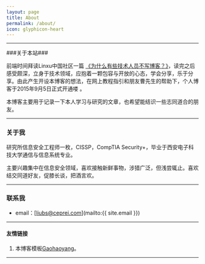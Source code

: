 ```yaml
---
layout: page
title: About
permalink: /about/
icon: glyphicon-heart
---
```



---

###关于本站###

 前端时间拜读Linxu中国社区一篇 [《为什么有些技术人员不写博客？》](http://gaohaoyang.github.io/2015/04/06/arrays-similar/)，读完之后感受颇深，立身于技术领域，应抱着一颗包容与开放的心态，学会分享，乐于分享。由此产生开设本博客的想法，在网上教程指引和朋友曹先生的帮助下，个人博客于2015年9月5日正式开通喽 。   
 
本博客主要用于记录一下本人学习与研究的文章，也希望能结识一些志同道合的朋友。

---

### 关于我

研究所信息安全工程师一枚，CISSP，CompTIA Security+，毕业于西安电子科技大学通信与信息系统专业。   

主要兴趣集中在信息安全领域，喜欢接触新鲜事物，涉猎广泛，但浅尝辄止。喜欢结交同道好友，促膝长谈，把酒言欢。   

---

### 联系我

* email：[liubs@ceprei.com](mailto:{{ site.email }})

---

#### 友情链接
 1. 本博客模板[Gaohaoyang](https://github.com/Gaohaoyang)。

---
